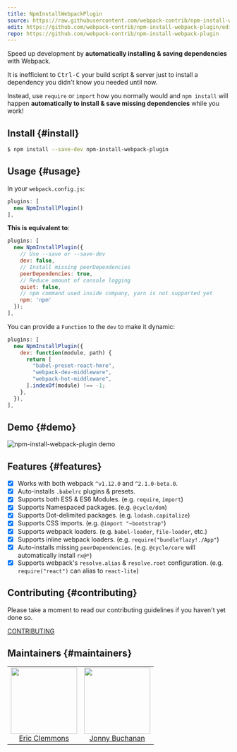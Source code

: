 ```yaml
---
title: NpmInstallWebpackPlugin
source: https://raw.githubusercontent.com/webpack-contrib/npm-install-webpack-plugin/master/README.md
edit: https://github.com/webpack-contrib/npm-install-webpack-plugin/edit/master/README.md
repo: https://github.com/webpack-contrib/npm-install-webpack-plugin
---
```

Speed up development by <b>automatically installing & saving dependencies</b> with Webpack.

It is inefficient to <kbd>Ctrl-C</kbd> your
build script & server just to install
a dependency you didn't know you needed until now.

Instead, use `require` or `import` how you normally would and `npm install`
will happen **automatically to install & save missing dependencies** while you work!

## Install {#install}

```bash
$ npm install --save-dev npm-install-webpack-plugin
```

## Usage {#usage}

In your `webpack.config.js`:

```js
plugins: [
  new NpmInstallPlugin()
],
```

**This is equivalent to**:

```js
plugins: [
  new NpmInstallPlugin({
    // Use --save or --save-dev
    dev: false,
    // Install missing peerDependencies
    peerDependencies: true,
    // Reduce amount of console logging
    quiet: false,
    // npm command used inside company, yarn is not supported yet
    npm: 'npm'
  });
],
```

You can provide a `Function` to the `dev` to make it dynamic:

```js
plugins: [
  new NpmInstallPlugin({
    dev: function(module, path) {
      return [
        "babel-preset-react-hmre",
        "webpack-dev-middleware",
        "webpack-hot-middleware",
      ].indexOf(module) !== -1;
    },
  }),
],
```

## Demo {#demo}

![npm-install-webpack-plugin demo](https://cloud.githubusercontent.com/assets/15182/12540538/6a4e8f1a-c2d0-11e5-97ee-4ddaf6892645.gif)

## Features {#features}

- [x] Works with both webpack `^v1.12.0` and `^2.1.0-beta.0`.
- [x] Auto-installs `.babelrc` plugins & presets.
- [x] Supports both ES5 & ES6 Modules.
      (e.g. `require`, `import`)
- [x] Supports Namespaced packages.
      (e.g. `@cycle/dom`)
- [x] Supports Dot-delimited packages.
      (e.g. `lodash.capitalize`)
- [x] Supports CSS imports.
      (e.g. `@import "~bootstrap"`)
- [x] Supports webpack loaders.
      (e.g. `babel-loader`, `file-loader`, etc.)
- [x] Supports inline webpack loaders.
      (e.g. `require("bundle?lazy!./App"`)
- [x] Auto-installs missing `peerDependencies`.
      (e.g. `@cycle/core` will automatically install `rx@*`)
- [x] Supports webpack's `resolve.alias` & `resolve.root` configuration.
      (e.g. `require("react")` can alias to `react-lite`)

## Contributing {#contributing}

Please take a moment to read our contributing guidelines if you haven't yet done so.

[CONTRIBUTING](https://github.com/webpack-contrib/npm-install-webpack-plugin/blob/master/.github/CONTRIBUTING.md)

## Maintainers {#maintainers}

<table>
  <tbody>
    <tr>
      <td align="center">
        <img width="150" height="150"
        src="https://avatars2.githubusercontent.com/u/15182?v=3&s=150">
        </br>
        <a href="https://github.com/ericclemmons">Eric Clemmons</a>
      </td>
      <td align="center">
        <img width="150" height="150"
        src="https://avatars3.githubusercontent.com/u/226692?v=3&s=150">
        </br>
        <a href="https://github.com/insin">Jonny Buchanan</a>
      </td>
    </tr>
  <tbody>
</table>

[npm]: https://img.shields.io/npm/v/npm-install-webpack-plugin.svg
[npm-url]: https://npmjs.com/package/npm-install-webpack-plugin
[deps]: https://david-dm.org/webpack-contrib/npm-install-webpack-plugin.svg
[deps-url]: https://david-dm.org/webpack-contrib/npm-install-webpack-plugin
[chat]: https://img.shields.io/badge/gitter-webpack%2Fwebpack-brightgreen.svg
[chat-url]: https://gitter.im/webpack/webpack
[test]: https://travis-ci.org/webpack-contrib/npm-install-webpack-plugin.svg?branch=master
[test-url]: https://travis-ci.org/webpack-contrib/npm-install-webpack-plugin
[cover]: https://codecov.io/gh/webpack-contrib/npm-install-webpack-plugin/branch/master/graph/badge.svg
[cover-url]: https://codecov.io/gh/webpack-contrib/npm-install-webpack-plugin
